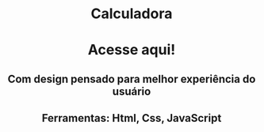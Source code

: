 <h1 align=center>Calculadora</h1>
<h1 align=center link="https://kadu1811.github.io/Calculator/">Acesse aqui!</h1>

<h2 align=center>Com design pensado para melhor experiência do usuário</h2>
<h2 align=center>Ferramentas: Html, Css, JavaScript</h2>
